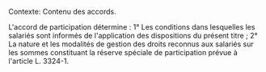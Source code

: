 Contexte: Contenu des accords.

L'accord de participation détermine : 1° Les conditions dans lesquelles les salariés sont informés de l'application des dispositions du présent titre ; 2° La nature et les modalités de gestion des droits reconnus aux salariés sur les sommes constituant la réserve spéciale de participation prévue à l'article L. 3324-1.